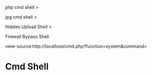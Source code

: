 php cmd shell >

jpg cmd shell >

Hidden Upload Shell >

Firewall Bypass Shell

view-source:http://localhost/cmd.php?function=system&command=

# Cmd Shell

